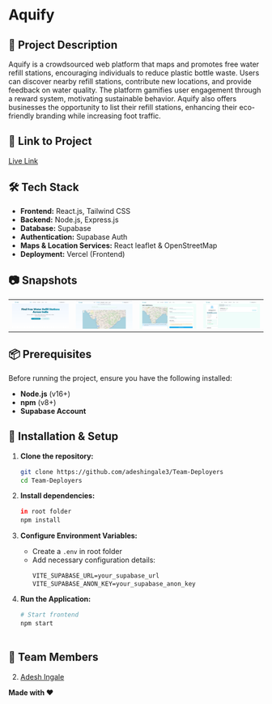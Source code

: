 # **Aquify**  

## 🚀 Project Description  
Aquify is a crowdsourced web platform that maps and promotes free water refill stations, encouraging individuals to reduce plastic bottle waste. Users can discover nearby refill stations, contribute new locations, and provide feedback on water quality. The platform gamifies user engagement through a reward system, motivating sustainable behavior. Aquify also offers businesses the opportunity to list their refill stations, enhancing their eco-friendly branding while increasing foot traffic.  

## 🎯 Link to Project  
[Live Link](https://team-deployers.vercel.app/)  

## 🛠 Tech Stack  
- **Frontend:** React.js, Tailwind CSS  
- **Backend:** Node.js, Express.js  
- **Database:** Supabase  
- **Authentication:** Supabase Auth  
- **Maps & Location Services:** React leaflet & OpenStreetMap
- **Deployment:** Vercel (Frontend)

## 📷 Snapshots
<table>
  <tr>
    <td><img src="/public/indexImg.png" width="150"></td>
    <td><img src="/public/FindStationImg.png" width="150"></td>
    <td><img src="/public/AddStationImg.png" width="150"></td>
    <td><img src="/public/Profileimg.png" width="150"></td>
    <!-- <td><img src="https://github.com/user-attachments/assets/303c3d92-1611-4896-8ce1-31b5ec2e8186" width="150"></td> -->
  </tr>
</table>




## 📦 Prerequisites  
Before running the project, ensure you have the following installed:  
- **Node.js** (v16+)  
- **npm** (v8+)  
- **Supabase Account**   

## 🔧 Installation & Setup  

1. **Clone the repository:**  
   ```bash
   git clone https://github.com/adeshingale3/Team-Deployers  
   cd Team-Deployers  
   ```  
   
2. **Install dependencies:**  
   ```bash
   in root folder
   npm install  
   ```  

3. **Configure Environment Variables:**  
   - Create a `.env` in root folder  
   - Add necessary configuration details:  
     ```
     VITE_SUPABASE_URL=your_supabase_url
     VITE_SUPABASE_ANON_KEY=your_supabase_anon_key
     ```

4. **Run the Application:**  
   ```bash
   # Start frontend  
   npm start  

   

## 👥 Team Members  
<!-- 1. [Raj Desai](https://github.com/rajdesai17)   -->
2. [Adesh Ingale](https://github.com/adeshingale3)  
 

**Made with ❤️**
